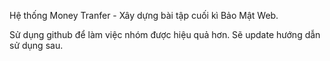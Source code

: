 Hệ thống Money Tranfer - Xây dựng bài tập cuối kì Bảo Mật Web.

Sử dụng github để làm việc nhóm được hiệu quả hơn. Sẽ update hướng dẫn sử dụng sau.
